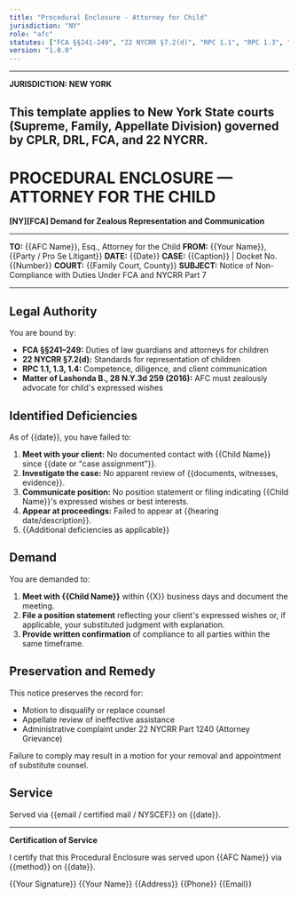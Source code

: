 ```yaml
---
title: "Procedural Enclosure - Attorney for Child"
jurisdiction: "NY"
role: "afc"
statutes: ["FCA §§241-249", "22 NYCRR §7.2(d)", "RPC 1.1", "RPC 1.3", "RPC 1.4"]
version: "1.0.0"
---
```


---
**JURISDICTION: NEW YORK**

This template applies to New York State courts (Supreme, Family, Appellate Division) governed by CPLR, DRL, FCA, and 22 NYCRR.
---

# PROCEDURAL ENCLOSURE — ATTORNEY FOR THE CHILD

**[NY][FCA] Demand for Zealous Representation and Communication**

---

**TO:** {{AFC Name}}, Esq., Attorney for the Child
**FROM:** {{Your Name}}, {{Party / Pro Se Litigant}}
**DATE:** {{Date}}
**CASE:** {{Caption}} | Docket No. {{Number}}
**COURT:** {{Family Court, County}}
**SUBJECT:** Notice of Non-Compliance with Duties Under FCA and NYCRR Part 7

---

## Legal Authority

You are bound by:

- **FCA §§241–249:** Duties of law guardians and attorneys for children
- **22 NYCRR §7.2(d):** Standards for representation of children
- **RPC 1.1, 1.3, 1.4:** Competence, diligence, and client communication
- **Matter of Lashonda B., 28 N.Y.3d 259 (2016):** AFC must zealously advocate for child's expressed wishes

## Identified Deficiencies

As of {{date}}, you have failed to:

1. **Meet with your client:** No documented contact with {{Child Name}} since {{date or "case assignment"}}.
2. **Investigate the case:** No apparent review of {{documents, witnesses, evidence}}.
3. **Communicate position:** No position statement or filing indicating {{Child Name}}'s expressed wishes or best interests.
4. **Appear at proceedings:** Failed to appear at {{hearing date/description}}.
5. {{Additional deficiencies as applicable}}

## Demand

You are demanded to:

1. **Meet with {{Child Name}}** within {{X}} business days and document the meeting.
2. **File a position statement** reflecting your client's expressed wishes or, if applicable, your substituted judgment with explanation.
3. **Provide written confirmation** of compliance to all parties within the same timeframe.

## Preservation and Remedy

This notice preserves the record for:

- Motion to disqualify or replace counsel
- Appellate review of ineffective assistance
- Administrative complaint under 22 NYCRR Part 1240 (Attorney Grievance)

Failure to comply may result in a motion for your removal and appointment of substitute counsel.

## Service

Served via {{email / certified mail / NYSCEF}} on {{date}}.

---

**Certification of Service**

I certify that this Procedural Enclosure was served upon {{AFC Name}} via {{method}} on {{date}}.

{{Your Signature}}
{{Your Name}}
{{Address}}
{{Phone}}
{{Email}}
